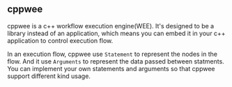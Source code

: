 ## cppwee

cppwee is a c++ workflow execution engine(WEE). It's designed to be a library instead of an application, which means you can embed it in your c++ application to control execution flow.

In an execution flow, cppwee use `Statement` to represent the nodes in the flow. And it use `Arguments` to represent the data passed between statments. You can implement your own statements and arguments so that cppwee support different kind usage.


